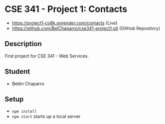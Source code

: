 # CSE 341 - Project 1: Contacts

- https://project1-co8k.onrender.com/contacts (Live)
- https://github.com/BelChaparro/cse341-project1.git (GitHub Repository)

## Description

First project for CSE 341 - Web Services.

## Student

- Belén Chaparro

## Setup

- `npm install`
- `npm start` starts up a local server
